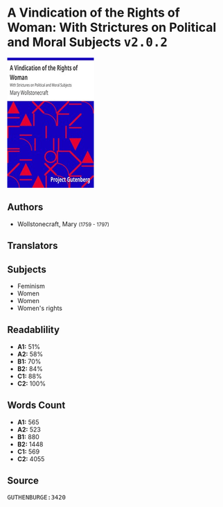 # A Vindication of the Rights of Woman: With Strictures on Political and Moral Subjects <kbd>v2.0.2</kbd>

![](./cover.medium.jpg "")

## Authors


 - Wollstonecraft, Mary <small>(1759 - 1797)</small>

## Translators



## Subjects


 - Feminism
 - Women
 - Women
 - Women's rights

## Readablility


 - **A1:** 51%
 - **A2:** 58%
 - **B1:** 70%
 - **B2:** 84%
 - **C1:** 88%
 - **C2:** 100%

## Words Count


 - **A1:** 565
 - **A2:** 523
 - **B1:** 880
 - **B2:** 1448
 - **C1:** 569
 - **C2:** 4055

## Source


<kbd>GUTHENBURGE:3420</kbd>
